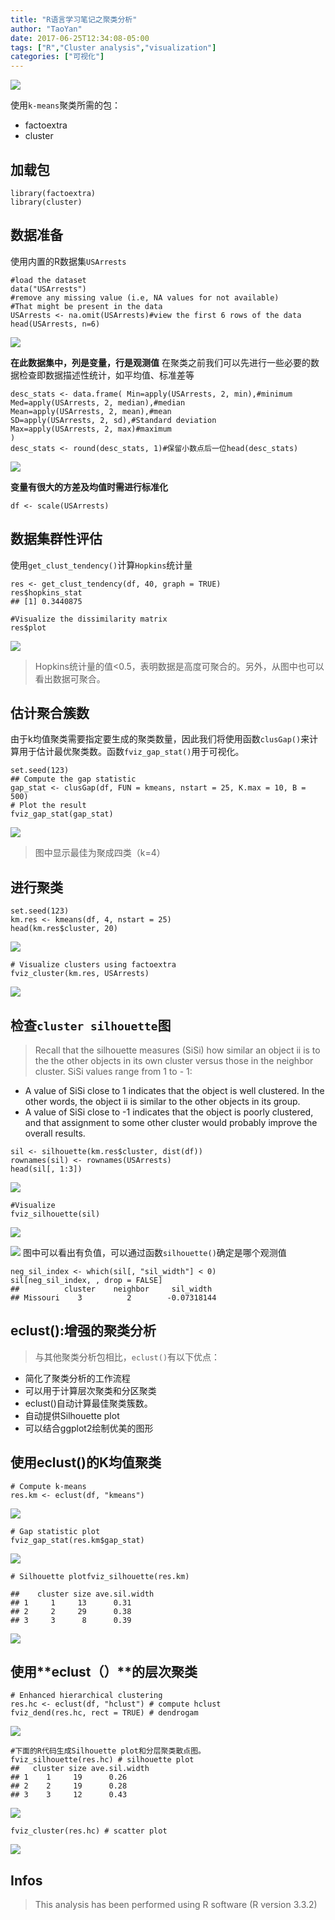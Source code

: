 ```yaml
---
title: "R语言学习笔记之聚类分析"
author: "TaoYan"
date: 2017-06-25T12:34:08-05:00
tags: ["R","Cluster analysis","visualization"]
categories: ["可视化"]
---
```


![](https://raw.githubusercontent.com/YTLogos/pic_link/master/img/20190819152418.png)

使用`k-means`聚类所需的包：

* factoextra
* cluster

<!--more-->

## 加载包
```
library(factoextra)
library(cluster)
```
## 数据准备
使用内置的R数据集`USArrests`
```
#load the dataset
data("USArrests")
#remove any missing value (i.e, NA values for not available)
#That might be present in the data
USArrests <- na.omit(USArrests)#view the first 6 rows of the data
head(USArrests, n=6)
```

![](https://raw.githubusercontent.com/YTLogos/pic_link/master/img/20190819152431.png)

**在此数据集中，列是变量，行是观测值**
在聚类之前我们可以先进行一些必要的数据检查即数据描述性统计，如平均值、标准差等
```
desc_stats <- data.frame( Min=apply(USArrests, 2, min),#minimum
Med=apply(USArrests, 2, median),#median 
Mean=apply(USArrests, 2, mean),#mean 
SD=apply(USArrests, 2, sd),#Standard deviation 
Max=apply(USArrests, 2, max)#maximum
)
desc_stats <- round(desc_stats, 1)#保留小数点后一位head(desc_stats)
```

![](https://raw.githubusercontent.com/YTLogos/pic_link/master/img/20190819152442.png)

**变量有很大的方差及均值时需进行标准化**
```
df <- scale(USArrests)
```
## 数据集群性评估
使用`get_clust_tendency()`计算`Hopkins`统计量
```
res <- get_clust_tendency(df, 40, graph = TRUE)
res$hopkins_stat
## [1] 0.3440875
```
```
#Visualize the dissimilarity matrix
res$plot
```
![](https://raw.githubusercontent.com/YTLogos/pic_link/master/img/20190819152453.png)


>Hopkins统计量的值<0.5，表明数据是高度可聚合的。另外，从图中也可以看出数据可聚合。

## 估计聚合簇数
由于k均值聚类需要指定要生成的聚类数量，因此我们将使用函数`clusGap()`来计算用于估计最优聚类数。函数`fviz_gap_stat()`用于可视化。
```
set.seed(123)
## Compute the gap statistic
gap_stat <- clusGap(df, FUN = kmeans, nstart = 25, K.max = 10, B = 500) 
# Plot the result
fviz_gap_stat(gap_stat)
```
![](https://raw.githubusercontent.com/YTLogos/pic_link/master/img/20190819152509.png)
>图中显示最佳为聚成四类（k=4）

## 进行聚类
```
set.seed(123)
km.res <- kmeans(df, 4, nstart = 25)
head(km.res$cluster, 20)
```

![](https://raw.githubusercontent.com/YTLogos/pic_link/master/img/20190819152521.png)
```
# Visualize clusters using factoextra
fviz_cluster(km.res, USArrests)
```
![](https://raw.githubusercontent.com/YTLogos/pic_link/master/img/20190819152531.png)

## 检查`cluster silhouette`图
>Recall that the silhouette measures (SiSi) how similar an object ii is to the the other objects in its own cluster versus those in the neighbor cluster. SiSi values range from 1 to - 1:

* A value of SiSi close to 1 indicates that the object is well clustered. In the other words, the object ii is similar to the other objects in its group.
* A value of SiSi close to -1 indicates that the object is poorly clustered, and that assignment to some other cluster would probably improve the overall results.
```
sil <- silhouette(km.res$cluster, dist(df))
rownames(sil) <- rownames(USArrests)
head(sil[, 1:3])
```

![](https://raw.githubusercontent.com/YTLogos/pic_link/master/img/20190819152544.png)
```
#Visualize 
fviz_silhouette(sil)
```

![](https://raw.githubusercontent.com/YTLogos/pic_link/master/img/20190819152555.png)

![](https://raw.githubusercontent.com/YTLogos/pic_link/master/img/20190819152605.png)
图中可以看出有负值，可以通过函数`silhouette()`确定是哪个观测值
```
neg_sil_index <- which(sil[, "sil_width"] < 0)
sil[neg_sil_index, , drop = FALSE]
##          cluster    neighbor     sil_width
## Missouri    3          2        -0.07318144
```
## **eclust()**:增强的聚类分析
>与其他聚类分析包相比，`eclust()`有以下优点：

* 简化了聚类分析的工作流程
* 可以用于计算层次聚类和分区聚类
* eclust()自动计算最佳聚类簇数。
* 自动提供Silhouette plot
* 可以结合ggplot2绘制优美的图形

## 使用eclust()的**K**均值聚类
```
# Compute k-means
res.km <- eclust(df, "kmeans")
```
![](https://raw.githubusercontent.com/YTLogos/pic_link/master/img/20190819152616.png)
```
# Gap statistic plot
fviz_gap_stat(res.km$gap_stat)
```
![](https://raw.githubusercontent.com/YTLogos/pic_link/master/img/20190819152628.png)
```
# Silhouette plotfviz_silhouette(res.km)

##    cluster size ave.sil.width
## 1     1     13      0.31
## 2     2     29      0.38
## 3     3      8      0.39
```
![](https://raw.githubusercontent.com/YTLogos/pic_link/master/img/20190819152638.png)

## 使用**eclust（）**的层次聚类
```
# Enhanced hierarchical clustering
res.hc <- eclust(df, "hclust") # compute hclust
fviz_dend(res.hc, rect = TRUE) # dendrogam
```
![](https://raw.githubusercontent.com/YTLogos/pic_link/master/img/20190819152649.png)
```
#下面的R代码生成Silhouette plot和分层聚类散点图。
fviz_silhouette(res.hc) # silhouette plot
##   cluster size ave.sil.width
## 1    1     19      0.26
## 2    2     19      0.28
## 3    3     12      0.43
```
![](https://raw.githubusercontent.com/YTLogos/pic_link/master/img/20190819152702.png)
```
fviz_cluster(res.hc) # scatter plot
```
![](https://raw.githubusercontent.com/YTLogos/pic_link/master/img/20190819152713.png)

## Infos

> This analysis has been performed using R software (R version 3.3.2)

